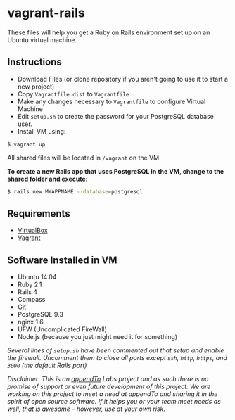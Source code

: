 vagrant-rails
=============

These files will help you get a Ruby on Rails environment set up on an Ubuntu virtual machine.

## Instructions

* Download Files (or clone repository if you aren't going to use it to start a new project)
* Copy `Vagrantfile.dist` to `Vagrantfile`
* Make any changes necessary to `Vagrantfile` to configure Virtual Machine
* Edit `setup.sh` to create the password for your PostgreSQL database user.
* Install VM using:
```bash
$ vagrant up
```

All shared files will be located in `/vagrant` on the VM.

__To create a new Rails app that uses PostgreSQL in the VM, change to the shared folder and execute:__

```bash
$ rails new MYAPPNAME --database=postgresql
```

## Requirements

* [VirtualBox](https://www.virtualbox.org/)
* [Vagrant](http://www.vagrantup.com/)

## Software Installed in VM

* Ubuntu 14.04
* Ruby 2.1
* Rails 4
* Compass
* Git
* PostgreSQL 9.3
* nginx 1.6
* UFW (Uncomplicated FireWall)
* Node.js (because you just might need it for something)

_Several lines of `setup.sh` have been commented out that setup and enable the firewall. Uncomment them to close all ports except `ssh`, `http`, `https`, and `3000` (the default Rails port)_

_Disclaimer: This is an [appendTo](http://appendto.com) Labs project and as such there is no promise of support or even future development of this project. We are working on this project to meet a need at appendTo and sharing it in the spirit of open source software. If it helps you or your team meet needs as well, that is awesome – however, use at your own risk._